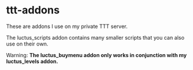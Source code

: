 # ttt-addons

These are addons I use on my private TTT server.

The luctus_scripts addon contains many smaller scripts that you can also use on their own.

Warning: **The luctus_buymenu addon only works in conjunction with my luctus_levels addon.**
